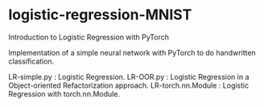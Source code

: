 # logistic-regression-MNIST
Introduction to Logistic Regression with PyTorch

Implementation of a simple neural network with PyTorch to do handwritten classification.

LR-simple.py       : Logistic Regression.
LR-OOR.py          : Logistic Regression in a Object-oriented Refactorization approach.
LR-torch.nn.Module : Logistic Regression with torch.nn.Module.
